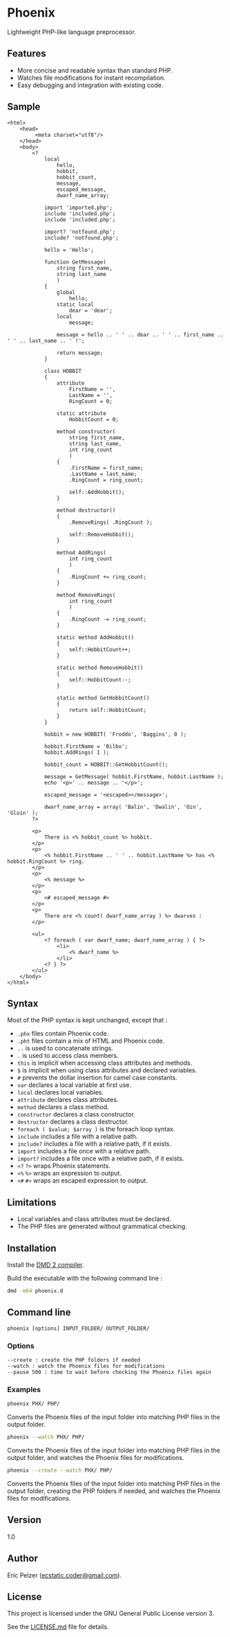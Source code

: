 # Phoenix

Lightweight PHP-like language preprocessor.

## Features

* More concise and readable syntax than standard PHP.
* Watches file modifications for instant recompilation.
* Easy debugging and integration with existing code.

## Sample

```twig
<html>
    <head>
         <meta charset="utf8"/>
    </head>
    <body>
        <?
            local
                hello,
                hobbit,
                hobbit_count,
                message,
                escaped_message,
                dwarf_name_array;
                
            import 'imported.php';
            include 'included.php';
            include 'included.php';
            
            import? 'notfound.php';
            include? 'notfound.php';

            hello = 'Hello';

            function GetMessage(
                string first_name,
                string last_name
                )
            {
                global
                    hello;
                static local
                    dear = 'dear';
                local
                    message;

                message = hello .. ' ' .. dear .. ' ' .. first_name .. ' ' .. last_name .. ' !';

                return message;
            }

            class HOBBIT
            {
                attribute
                    FirstName = '',
                    LastName = '',
                    RingCount = 0;

                static attribute
                    HobbitCount = 0;

                method constructor(
                    string first_name,
                    string last_name,
                    int ring_count
                    )
                {
                    .FirstName = first_name;
                    .LastName = last_name;
                    .RingCount = ring_count;

                    self::AddHobbit();
                }

                method destructor()
                {
                    .RemoveRings( .RingCount );

                    self::RemoveHobbit();
                }

                method AddRings(
                    int ring_count
                    )
                {
                    .RingCount += ring_count;
                }

                method RemoveRings(
                    int ring_count
                    )
                {
                    .RingCount -= ring_count;
                }

                static method AddHobbit()
                {
                    self::HobbitCount++;
                }

                static method RemoveHobbit()
                {
                    self::HobbitCount--;
                }

                static method GetHobbitCount()
                {
                    return self::HobbitCount;
                }
            }

            hobbit = new HOBBIT( 'Froddo', 'Baggins', 0 );

            hobbit.FirstName = 'Bilbo';
            hobbit.AddRings( 1 );

            hobbit_count = HOBBIT::GetHobbitCount();

            message = GetMessage( hobbit.FirstName, hobbit.LastName );
            echo '<p>' .. message .. '</p>';

            escaped_message = '<escaped></message>';

            dwarf_name_array = array( 'Balin', 'Dwalin', 'Oin', 'Gloin' );
        ?>

        <p>
            There is <% hobbit_count %> hobbit.
        </p>
        <p>
            <% hobbit.FirstName .. ' ' .. hobbit.LastName %> has <% hobbit.RingCount %> ring.
        </p>
        <p>
            <% message %>
        </p>
        <p>
            <# escaped_message #>
        </p>
        <p>
            There are <% count( dwarf_name_array ) %> dwarves :
        </p>

        <ul>
            <? foreach ( var dwarf_name; dwarf_name_array ) { ?>
                <li>
                    <% dwarf_name %>
                </li>
            <? } ?>
        </ul>
    </body>
</html>
```

## Syntax


Most of the PHP syntax is kept unchanged, except that :
* `.phx` files contain Phoenix code.
* `.pht` files contain a mix of HTML and Phoenix code.
* `..` is used to concatenate strings.
* `.` is used to access class members.
* `this` is implicit when accessing class attributes and methods.
* `$` is implicit when using class attributes and declared variables.
* `#` prevents the dollar insertion for camel case constants.
* `var` declares a local variable at first use.
* `local` declares local variables.
* `attribute` declares class attributes.
* `method` declares a class method.
* `constructor` declares a class constructor.
* `destructor` declares a class destructor.
* `foreach ( $value; $array )` is the foreach loop syntax. 
* `include` includes a file with a relative path.
* `include?` includes a file with a relative path, if it exists.
* `import` includes a file once with a relative path.
* `import?` includes a file once with a relative path, if it exists.
* `<?` `?>` wraps Phoenix statements.
* `<%` `%>` wraps an expression to output.
* `<#` `#>` wraps an escaped expression to output.

## Limitations

* Local variables and class attributes must be declared.
* The PHP files are generated without grammatical checking.

## Installation

Install the [DMD 2 compiler](https://dlang.org/download.html).

Build the executable with the following command line :

```bash
dmd -m64 phoenix.d
```

## Command line

``` 
phoenix [options] INPUT_FOLDER/ OUTPUT_FOLDER/
```

### Options

``` 
--create : create the PHP folders if needed
--watch : watch the Phoenix files for modifications
--pause 500 : time to wait before checking the Phoenix files again
``` 

### Examples

```bash
phoenix PHX/ PHP/
```

Converts the Phoenix files of the input folder into matching PHP files in the output folder.

```bash
phoenix --watch PHX/ PHP/
```

Converts the Phoenix files of the input folder into matching PHP files in the output folder, and watches the Phoenix files for modifications.

```bash
phoenix --create --watch PHX/ PHP/
```

Converts the Phoenix files of the input folder into matching PHP files in the output folder, creating the PHP folders if needed, and watches the Phoenix files for modifications.

## Version

1.0

## Author

Eric Pelzer (ecstatic.coder@gmail.com).

## License

This project is licensed under the GNU General Public License version 3.

See the [LICENSE.md](LICENSE.md) file for details.
